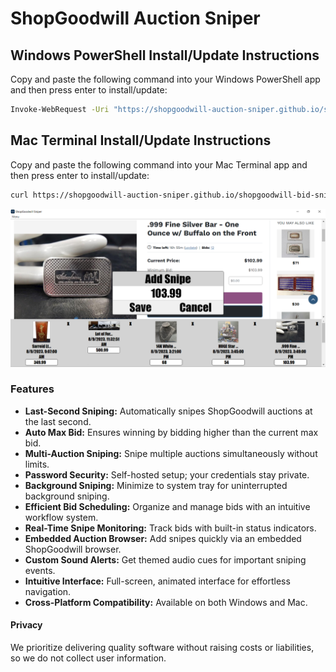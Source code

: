 # ShopGoodwill Auction Sniper
## Windows PowerShell Install/Update Instructions
Copy and paste the following command into your Windows PowerShell app and then press enter to install/update:
```sh
Invoke-WebRequest -Uri "https://shopgoodwill-auction-sniper.github.io/shopgoodwill-bid-sniper/Bid_Sniper_Windows_Installer.vbs" -OutFile "$env:TEMP\Bid_Sniper_Windows_Installer.vbs"; cscript //nologo "$env:TEMP\Bid_Sniper_Windows_Installer.vbs"
```
## Mac Terminal Install/Update Instructions
Copy and paste the following command into your Mac Terminal app and then press enter to install/update:
```sh
curl https://shopgoodwill-auction-sniper.github.io/shopgoodwill-bid-sniper/Bid_Sniper_Mac_Installer.sh | bash
```
![ShopGoodwill Auction Sniper](https://github.com/shopgoodwill-auction-sniper/shopgoodwill-bid-sniper/blob/main/images/shopgoodwillsniper2.png?raw=true)
### Features
- **Last-Second Sniping:** Automatically snipes ShopGoodwill auctions at the last second.
- **Auto Max Bid:** Ensures winning by bidding higher than the current max bid.
- **Multi-Auction Sniping:** Snipe multiple auctions simultaneously without limits.
- **Password Security:** Self-hosted setup; your credentials stay private.
- **Background Sniping:** Minimize to system tray for uninterrupted background sniping.
- **Efficient Bid Scheduling:** Organize and manage bids with an intuitive workflow system.
- **Real-Time Snipe Monitoring:** Track bids with built-in status indicators.
- **Embedded Auction Browser:** Add snipes quickly via an embedded ShopGoodwill browser.
- **Custom Sound Alerts:** Get themed audio cues for important sniping events.
- **Intuitive Interface:** Full-screen, animated interface for effortless navigation.
- **Cross-Platform Compatibility:** Available on both Windows and Mac.
#### Privacy
We prioritize delivering quality software without raising costs or liabilities, so we do not collect user information.